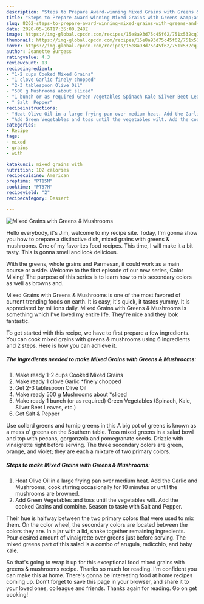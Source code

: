 ```yaml
---
description: "Steps to Prepare Award-winning Mixed Grains with Greens &amp;amp; Mushrooms"
title: "Steps to Prepare Award-winning Mixed Grains with Greens &amp;amp; Mushrooms"
slug: 8262-steps-to-prepare-award-winning-mixed-grains-with-greens-and-amp-mushrooms
date: 2020-05-16T17:35:00.248Z
image: https://img-global.cpcdn.com/recipes/15e8a93d75c45f62/751x532cq70/mixed-grains-with-greens-mushrooms-recipe-main-photo.jpg
thumbnail: https://img-global.cpcdn.com/recipes/15e8a93d75c45f62/751x532cq70/mixed-grains-with-greens-mushrooms-recipe-main-photo.jpg
cover: https://img-global.cpcdn.com/recipes/15e8a93d75c45f62/751x532cq70/mixed-grains-with-greens-mushrooms-recipe-main-photo.jpg
author: Jeanette Burgess
ratingvalue: 4.3
reviewcount: 13
recipeingredient:
- "1-2 cups Cooked Mixed Grains"
- "1 clove Garlic finely chopped"
- "2-3 tablespoon Olive Oil"
- "500 g Mushrooms about sliced"
- "1 bunch or as required Green Vegetables Spinach Kale Silver Beet Leaves etc"
- " Salt  Pepper"
recipeinstructions:
- "Heat Olive Oil in a large frying pan over medium heat. Add the Garlic and Mushrooms, cook stirring occasionally for 10 minutes or until the mushrooms are browned."
- "Add Green Vegetables and toss until the vegetables wilt. Add the cooked Grains and combine. Season to taste with Salt and Pepper."
categories:
- Recipe
tags:
- mixed
- grains
- with

katakunci: mixed grains with 
nutrition: 102 calories
recipecuisine: American
preptime: "PT15M"
cooktime: "PT37M"
recipeyield: "2"
recipecategory: Dessert

---
```



![Mixed Grains with Greens &amp; Mushrooms](https://img-global.cpcdn.com/recipes/15e8a93d75c45f62/751x532cq70/mixed-grains-with-greens-mushrooms-recipe-main-photo.jpg)

Hello everybody, it's Jim, welcome to my recipe site. Today, I'm gonna show you how to prepare a distinctive dish, mixed grains with greens &amp; mushrooms. One of my favorites food recipes. This time, I will make it a bit tasty. This is gonna smell and look delicious.

With the greens, whole grains and Parmesan, it could work as a main course or a side. Welcome to the first episode of our new series, Color Mixing! The purpose of this series is to learn how to mix secondary colors as well as browns and.

Mixed Grains with Greens &amp; Mushrooms is one of the most favored of current trending foods on earth. It is easy, it's quick, it tastes yummy. It is appreciated by millions daily. Mixed Grains with Greens &amp; Mushrooms is something which I've loved my entire life. They're nice and they look fantastic.


To get started with this recipe, we have to first prepare a few ingredients. You can cook mixed grains with greens &amp; mushrooms using 6 ingredients and 2 steps. Here is how you can achieve it.

<!--inarticleads1-->

##### The ingredients needed to make Mixed Grains with Greens &amp; Mushrooms:

1. Make ready 1-2 cups Cooked Mixed Grains
1. Make ready 1 clove Garlic *finely chopped
1. Get 2-3 tablespoon Olive Oil
1. Make ready 500 g Mushrooms about *sliced
1. Make ready 1 bunch (or as required) Green Vegetables (Spinach, Kale, Silver Beet Leaves, etc.)
1. Get  Salt &amp; Pepper


Use collard greens and turnip greens in this A big pot of greens is known as a mess o&#39; greens on the Southern table. Toss mixed greens in a salad bowl and top with pecans, gorgonzola and pomegranate seeds. Drizzle with vinaigrette right before serving. The three secondary colors are green, orange, and violet; they are each a mixture of two primary colors. 

<!--inarticleads2-->

##### Steps to make Mixed Grains with Greens &amp; Mushrooms:

1. Heat Olive Oil in a large frying pan over medium heat. Add the Garlic and Mushrooms, cook stirring occasionally for 10 minutes or until the mushrooms are browned.
1. Add Green Vegetables and toss until the vegetables wilt. Add the cooked Grains and combine. Season to taste with Salt and Pepper.


Their hue is halfway between the two primary colors that were used to mix them. On the color wheel, the secondary colors are located between the colors they are. In a jar with a lid, shake together remaining ingredients. Pour desired amount of vinaigrette over greens just before serving. The mixed greens part of this salad is a combo of arugula, radicchio, and baby kale. 

So that's going to wrap it up for this exceptional food mixed grains with greens &amp; mushrooms recipe. Thanks so much for reading. I'm confident you can make this at home. There's gonna be interesting food at home recipes coming up. Don't forget to save this page in your browser, and share it to your loved ones, colleague and friends. Thanks again for reading. Go on get cooking!
